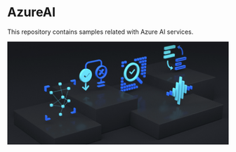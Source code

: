 # AzureAI
This repository contains samples related with Azure AI services.

![azure-ai-repo.png](images/azure-ai-repo.png)
